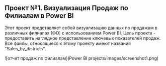 ## Проект №1. Визуализация Продаж по Филиалам в Power BI
Этот проект представляет собой визуализацию данных по продажам в различных филиалах (ФО) с использованием Power BI. Цель проекта - предоставить наглядное представление ключевых показателей продаж.
Все файлы, относящиеся к этому проекту имеют названия "Sales_by_districts".

![отчет продаж по филиалам](Power BI projects/images/screenshot1.png)
